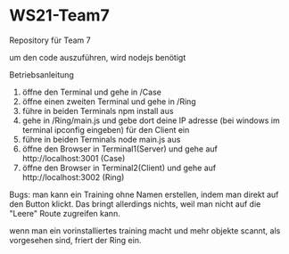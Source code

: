 # WS21-Team7

Repository für Team 7

um den code auszuführen, wird nodejs benötigt

Betriebsanleitung

1. öffne den Terminal und gehe in /Case
2. öffne einen zweiten Terminal und gehe in /Ring
3. führe in beiden Terminals npm install aus
4. gehe in /Ring/main.js und gebe dort deine IP adresse (bei windows im terminal ipconfig eingeben) für den Client ein
5. führe in beiden Terminals node main.js aus
6. öffne den Browser in Terminal1(Server) und gehe auf http://localhost:3001 (Case)
7. öffne den Browser in Terminal2(Client) und gehe auf http://localhost:3002 (Ring)

Bugs:
man kann ein Training ohne Namen erstellen, indem man direkt auf den Button klickt. Das bringt allerdings nichts, weil man nicht auf die "Leere" Route zugreifen kann.

wenn man ein vorinstalliertes training macht und mehr objekte scannt, als vorgesehen sind, friert der Ring ein.
